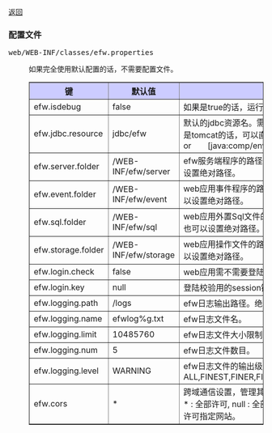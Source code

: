 <a href="../file_list.md">返回</a>
<H3><A NAME="efw.properties">配置文件</A></H3>
<pre>
web/WEB-INF/classes/efw.properties
</pre>
<DL>
<DD>
如果完全使用默认配置的话，不需要配置文件。
<table BORDER="1"  CELLPADDING="3" CELLSPACING="0" SUMMARY="">
<tr BGCOLOR="#CCCCFF" CLASS="TableHeadingColor">
	<th style="width:200px">键</th>
	<th style="width:200px">默认值</th>
	<th style="width:650px">说明</th>
</tr>
<tr>
	<td>efw.isdebug</td>
	<td>false</td>
	<td>如果是true的话，运行时修改的程序会被加载入内存。</td>
</tr>
<tr>
	<td>efw.jdbc.resource</td>
	<td>jdbc/efw</td>
	<td>默认的jdbc资源名。需要在server.xml里定义。如果应用服务器不是tomcat的话，可以直接写jndi名。例：　　java:xxx/yyy/zzz　　or　　[java:comp/env/]jdbc/efw</td>
</tr>
<tr>
	<td>efw.server.folder</td>
	<td>/WEB-INF/efw/server</td>
	<td>efw服务端程序的路径。可以设置web应用下的相对路径，也可以设置绝对路径。</td>
</tr>
<tr>
	<td>efw.event.folder</td>
	<td>/WEB-INF/efw/event</td>
	<td>web应用事件程序的路径。可以设置web应用下的相对路径，也可以设置绝对路径。</td>
</tr>
<tr>
	<td>efw.sql.folder</td>
	<td>/WEB-INF/efw/sql</td>
	<td>web应用外置Sql文件的路径。可以设置web应用下的相对路径，也可以设置绝对路径。</td>
</tr>
<tr>
	<td>efw.storage.folder</td>
	<td>/WEB-INF/efw/storage</td>
	<td>web应用操作文件的路径。可以设置web应用下的相对路径，也可以设置绝对路径。</td>
</tr>
<tr>
	<td>efw.login.check</td>
	<td>false</td>
	<td>web应用需不需要登陆校验的控制标识。</td>
</tr>
<tr>
	<td>efw.login.key</td>
	<td>null</td>
	<td>登陆校验用的session键。</td>
</tr>
<tr>
	<td>efw.logging.path</td>
	<td>/logs</td>
	<td>efw日志输出路径。绝对路径。</td>
</tr>
<tr>
	<td>efw.logging.name</td>
	<td>efwlog%g.txt</td>
	<td>efw日志文件名。</td>
</tr>
<tr>
	<td>efw.logging.limit</td>
	<td>10485760</td>
	<td>efw日志文件大小限制。</td>
</tr>
<tr>
	<td>efw.logging.num</td>
	<td>5</td>
	<td>efw日志文件数目。</td>
</tr>
<tr>
	<td>efw.logging.level</td>
	<td>WARNING</td>
	<td>efw日志文件的输出级别。ALL,FINEST,FINER,FINE,CONFIG,INFO,WARNING,SEVERE,OFF</td>
</tr>
<tr>
	<td>efw.cors</td>
	<td>*</td>
	<td>跨域通信设置，管理其他网站是否可以利用本网站的事件。<br>
	* : 全部许可, null : 全部拒绝, http://0.0.0.0:8080,http://9.9.9.9 : 许可指定网站。</td>
</tr>
</table>
</DL></DD>
